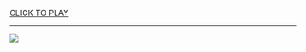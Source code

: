 
<a href="https://premium76.site?title=unblocked_games_21&ref=13M">CLICK TO PLAY</a></h3>
<hr>

<a href="https://premium76.site?title=unblocked_games_21&ref=13M"><img src="https://clearcache.store/games.png"></a>


